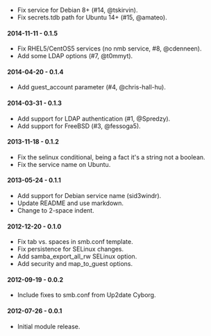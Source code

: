 * Fix service for Debian 8+ (#14, @tskirvin).
* Fix secrets.tdb path for Ubuntu 14+ (#15, @amateo).

#### 2014-11-11 - 0.1.5
* Fix RHEL5/CentOS5 services (no nmb service, #8, @cdenneen).
* Add some LDAP options (#7, @t0mmyt).

#### 2014-04-20 - 0.1.4
* Add guest_account parameter (#4, @chris-hall-hu).

#### 2014-03-31 - 0.1.3
* Add support for LDAP authentication (#1, @Spredzy).
* Add support for FreeBSD (#3, @fessoga5).

#### 2013-11-18 - 0.1.2
* Fix the selinux conditional, being a fact it's a string not a boolean.
* Fix the service name on Ubuntu.

#### 2013-05-24 - 0.1.1
* Add support for Debian service name (sid3windr).
* Update README and use markdown.
* Change to 2-space indent.

#### 2012-12-20 - 0.1.0
* Fix tab vs. spaces in smb.conf template.
* Fix persistence for SELinux changes.
* Add samba_export_all_rw SELinux option.
* Add security and map_to_guest options.

#### 2012-09-19 - 0.0.2
* Include fixes to smb.conf from Up2date Cyborg.

#### 2012-07-26 - 0.0.1
* Initial module release.

